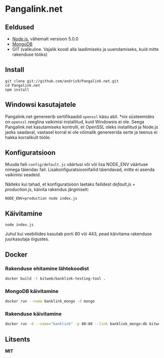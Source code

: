 # Pangalink.net

## Eeldused

  * [Node.js](http://nodejs.org/), vähemalt versioon 5.0.0
  * [MongoDB](http://www.mongodb.org/)
  * GIT (valikuline. Vajalik koodi alla laadimiseks ja uuendamiseks, kuid mitte rakenduse tööks)

## Install

    git clone git://github.com/andris9/Pangalink.net.git
    cd Pangalink.net
    npm install

## Windowsi kasutajatele

Pangalink.net genereerib sertifikaadid `openssl` käsu abil. *nix süsteemides on `openssl` reeglina vaikimisi installitud, kuid Windowsis ei ole. Seega Pangalink.net kasutamiseks kontrolli, et OpenSSL oleks installitud ja Node.js jaoks saadaval, vastasel korral ei ole võimalik genereerida serte ja teenus ei hakka korralikult tööle.

## Konfiguratsioon

Muuda faili `config/default.js` väärtusi või või lisa NODE_ENV väärtuse nimega täiendav fail. Lisakonfiguratsioonifailid täiendavad, mitte ei asenda vaikimisi seadeid.

Näiteks kui tahad, et konfiguratsioon laetaks failidest *default.js* + *production.js*, käivita rakendus järgmiselt:

    NODE_ENV=production node index.js

## Käivitamine

    node index.js

Juhul kui veebiliides kasutab porti 80 või 443, pead käivitama rakenduse juurkasutaja õigustes.

## Docker

### Rakenduse ehitamine lähtekoodist

```sh
docker build -t bitweb/banklink-testing-tool .
```

### MongoDB käivitamine

```sh
docker run --name banklink_mongo -d mongo
```

### Rakenduse käivitamine

```sh
docker run -d --name="banklink" -p 80:80 --link banklink_mongo:db bitweb/banklink-testing-tool
```

## Litsents

**MIT**
